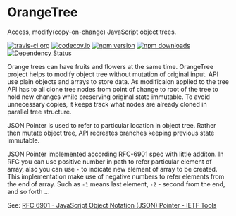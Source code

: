 # OrangeTree
Access, modify(copy-on-change) JavaScript object trees.

[![travis-ci.org](https://travis-ci.org/walnutgeek/OrangeTree.svg?branch=master)](https://travis-ci.org/walnutgeek/OrangeTree)
[![codecov.io](https://codecov.io/github/walnutgeek/OrangeTree/coverage.svg?branch=master)](https://codecov.io/github/walnutgeek/OrangeTree?branch=master)
[![npm version](https://badge.fury.io/js/OrangeTree.svg)](https://www.npmjs.com/package/OrangeTree)
[![npm downloads](https://img.shields.io/npm/dm/OrangeTree.svg)](https://npmjs.org/package/OrangeTree)
[![Dependency Status](https://gemnasium.com/walnutgeek/OrangeTree.svg)](https://gemnasium.com/walnutgeek/OrangeTree)

Orange trees can have fruits and flowers at the same time. 
OrangeTree project helps to modify object tree without mutation 
of original input. API use plain objects and arrays to store data. 
As modificaion applied to the tree API has to all clone tree nodes from 
point of change to root of the tree to hold new changes while preserving
original state immutable. To avoid unnecessary copies, it keeps track 
what nodes are already cloned in parallel tree structure.

JSON Pointer is used to refer to particular location
in object tree. Rather then mutate object tree, API
recreates branches keeping previous state immutable.

JSON Pointer implemented according RFC-6901 spec with little additon.
In RFC you can use positive number in path to refer particular element
of array, also you can use `-` to indicate new element of array to be
created. This implementation make use of negative numbers to refer
elements from the end of array. Such as `-1` means last element, `-2` -
second from the end, and so forth ...

See:
[RFC 6901 - JavaScript Object Notation (JSON) Pointer - IETF Tools](https://tools.ietf.org/html/rfc6901)
